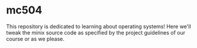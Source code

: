 # mc504
This repository is dedicated to learning about operating systems! Here  we'll tweak the minix source code as specified by the project  guidelines of our course or as we please.

